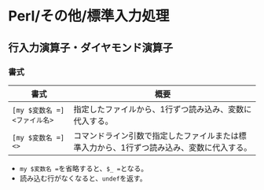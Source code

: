 # Perl/その他/標準入力処理

## 行入力演算子・ダイヤモンド演算子

### 書式

| 書式                          | 概要                                                         |
| ----------------------------- | ------------------------------------------------------------ |
| `[my $変数名 =] <ファイル名>` | 指定したファイルから、1行ずつ読み込み、変数に代入する。      |
| `[my $変数名 =] <>`           | コマンドライン引数で指定したファイルまたは標準入力から、1行ずつ読み込み、変数に代入する。 |

- `my $変数名 =`を省略すると、`$_ =`となる。
- 読み込む行がなくなると、`undef`を返す。
